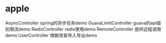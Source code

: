# apple
AsyncController spring的异步任务demo
GuavaLimitController guava的api级别限流demo
RedisController redis使用demo
RemoteController 提供远程调用demo
UserController 增删改查导入导出demo